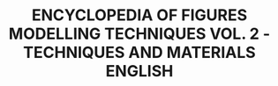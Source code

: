 ---
layout: product
title: "ENCYCLOPEDIA OF FIGURES MODELLING TECHNIQUES VOL. 2 - TECHNIQUES AND MATERIALS ENGLISH"
price: "4300" 
desc: "Knjiga"
img_path: "/assets/img/A.MIG-6222.jpg"
brand: "AMMO"
available: false
special_offer: false
new: false
soon: false
cat: "090000"
subcat: "090100"
subsubcat: "090101"
sifra: "A.MIG-6222"
popular: false
---